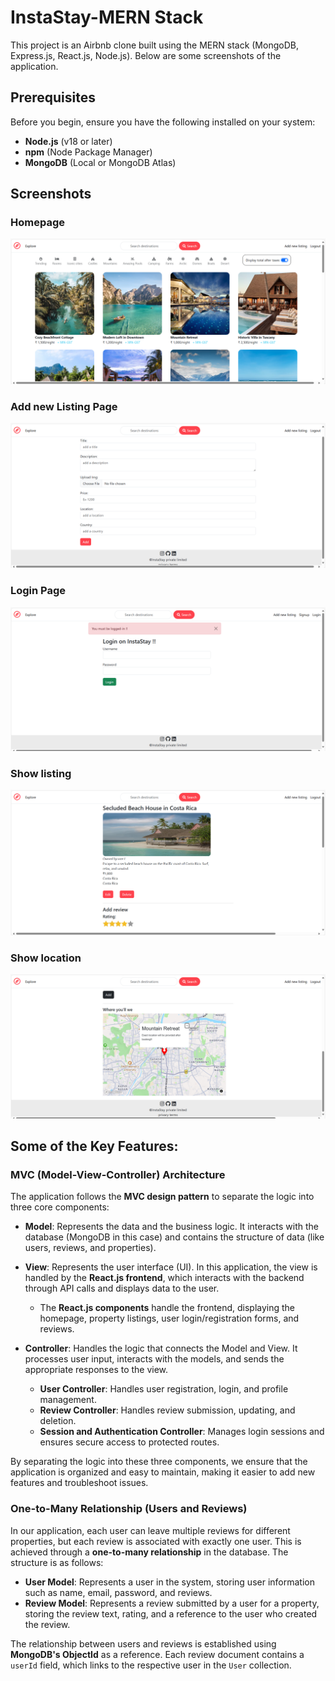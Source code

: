 # InstaStay-MERN Stack

This project is an Airbnb clone built using the MERN stack (MongoDB, Express.js, React.js, Node.js). Below are some screenshots of the application.

## Prerequisites

Before you begin, ensure you have the following installed on your system:

- **Node.js** (v18 or later)
- **npm** (Node Package Manager)
- **MongoDB** (Local or MongoDB Atlas)

## Screenshots

### Homepage

![Homepage Screenshot](screenshots/homepage.png)

### Add new Listing Page
![Add Listing Screenshot](screenshots/addnewlisting.png)

### Login Page
![Login Screenshot](screenshots/login.png)

### Show listing
![show Screenshot](screenshots/showlisting.png)

### Show location
![show Screenshot](screenshots/showlocation.png)

## Some of the Key Features:

### **MVC (Model-View-Controller) Architecture**

The application follows the **MVC design pattern** to separate the logic into three core components:

- **Model**: Represents the data and the business logic. It interacts with the database (MongoDB in this case) and contains the structure of data (like users, reviews, and properties).
  
- **View**: Represents the user interface (UI). In this application, the view is handled by the **React.js frontend**, which interacts with the backend through API calls and displays data to the user.
  - The **React.js components** handle the frontend, displaying the homepage, property listings, user login/registration forms, and reviews.
    
- **Controller**: Handles the logic that connects the Model and View. It processes user input, interacts with the models, and sends the appropriate responses to the view. 
  - **User Controller**: Handles user registration, login, and profile management.
  - **Review Controller**: Handles review submission, updating, and deletion.
  - **Session and Authentication Controller**: Manages login sessions and ensures secure access to protected routes.

By separating the logic into these three components, we ensure that the application is organized and easy to maintain, making it easier to add new features and troubleshoot issues.

### **One-to-Many Relationship (Users and Reviews)**

In our application, each user can leave multiple reviews for different properties, but each review is associated with exactly one user. This is achieved through a **one-to-many relationship** in the database. The structure is as follows:

- **User Model**: Represents a user in the system, storing user information such as name, email, password, and reviews.
- **Review Model**: Represents a review submitted by a user for a property, storing the review text, rating, and a reference to the user who created the review.

The relationship between users and reviews is established using **MongoDB's ObjectId** as a reference. Each review document contains a `userId` field, which links to the respective user in the `User` collection.

